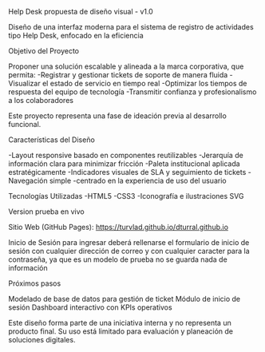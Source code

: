 Help Desk propuesta de diseño visual - v1.0

Diseño de una interfaz moderna para el sistema de registro de actividades tipo Help Desk, enfocado en la eficiencia

Objetivo del Proyecto

Proponer una solución escalable y alineada a la marca corporativa, que permita:
-Registrar y gestionar tickets de soporte de manera fluida
-Visualizar el estado de servicio en tiempo real
-Optimizar los tiempos de respuesta del equipo de tecnología
-Transmitir confianza y profesionalismo a los colaboradores


Este proyecto representa una fase de ideación previa al desarrollo funcional.

Características del Diseño

-Layout responsive basado en componentes reutilizables
-Jerarquía de información clara para minimizar fricción
-Paleta institucional aplicada estratégicamente
-Indicadores visuales de SLA y seguimiento de tickets
-Navegación simple
-centrado en la experiencia de uso del usuario


Tecnologías Utilizadas
-HTML5
-CSS3
-Iconografía e ilustraciones SVG

 Version prueba en vivo

Sitio Web (GitHub Pages):
https://turvlad.github.io/dturral.github.io

Inicio de Sesión
para ingresar deberá rellenarse el formulario de inicio de sesión con cualquier dirección de correo y con cualquier caracter para la contraseña, ya que es un modelo de prueba no se guarda nada de información

Próximos pasos

Modelado de base de datos para gestión de ticket
Módulo de inicio de sesión
Dashboard interactivo con KPIs operativos






Este diseño forma parte de una iniciativa interna y no representa un producto final.
Su uso está limitado para evaluación y planeación de soluciones digitales.

